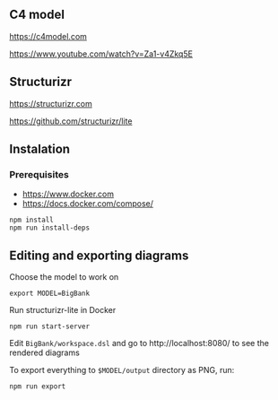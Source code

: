 
## C4 model

https://c4model.com

https://www.youtube.com/watch?v=Za1-v4Zkq5E

## Structurizr

https://structurizr.com

https://github.com/structurizr/lite


## Instalation

### Prerequisites

 - https://www.docker.com
 - https://docs.docker.com/compose/


```
npm install
npm run install-deps
```


## Editing and exporting diagrams

Choose the model to work on

```
export MODEL=BigBank
```


Run structurizr-lite in Docker

```
npm run start-server
```

Edit `BigBank/workspace.dsl` and go to http://localhost:8080/ to see the rendered diagrams


To export everything to `$MODEL/output` directory as PNG, run:

```
npm run export
```
